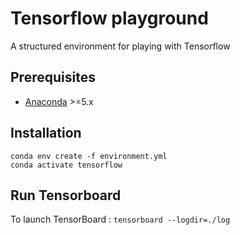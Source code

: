 # Tensorflow playground

A structured environment for playing with Tensorflow

## Prerequisites

- [Anaconda](https://www.anaconda.com/download/) >=5.x

## Installation

```
conda env create -f environment.yml
conda activate tensorflow
```

## Run Tensorboard

To launch TensorBoard : `tensorboard --logdir=./log`
